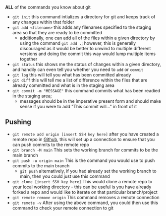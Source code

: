 **ALL** of the commands you know about git
- `git init` this command intializes a directory for git and keeps track of any changes within that folder
- `git add <filename>` this adds any filenames specified to the staging area so that they are ready to be committed
    - additionally, one can add all of the files within a given directory by using the command `git add .`; however, this is generally discouraged as it would be better to unwind to multiple different versions and doing the commit this way would lump multiple items together
- `git status` this shows me the status of changes within a given directory, and handily can even tell you whether you need to `add` or `commit`
- `git log` this will tell you what has been committed already
- `git diff` this will tell me a list of difference within the files that are already committed and what is in the staging area
- `git commit -m "MESSAGE"` this command commits what has been readied in the staging area; 
    - messages should be in the imperative present form and should make sense if you were to add "This commit will..." in front of it
## Pushing
- `git remote add origin [insert SSH key here]` after you have created a remote repo in [Github](github.com), this will set up a connection to ensure that you can push commits to the remote repo
- `git branch -M main` This sets the working branch for commits to be the main branch
- `git push -u origin main` This is the command you would use to push commits to the main branch
    - `git push` alternatively, if you had already set the working branch to main, then you could just use this command
- `git clone [insert SSH key here]` This would clone a remote repo to your local working directory - this can be useful is you have already forked a repo and would like to iterate on that particular branch/project
- `git remote remove origin` This command removes a remote connection
- `git remote -v` After using the above command, you could then use this command to check your remote connection to git